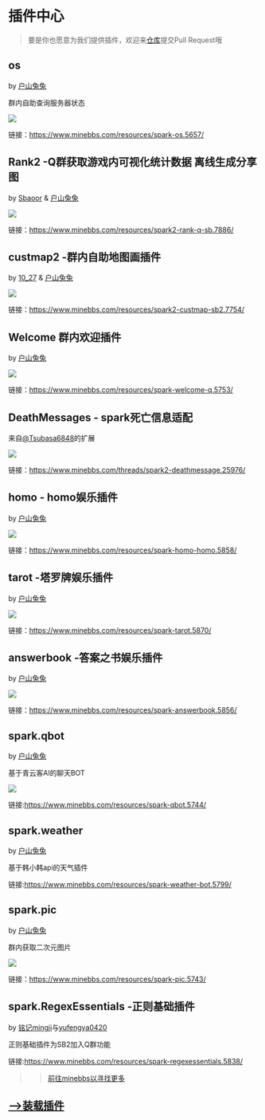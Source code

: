 # 插件中心

>要是你也愿意为我们提供插件，欢迎来[仓库](https://github.com/sparkbridge/sparkbridge2/tree/main/docs)提交Pull Request哦

## os

by [户山兔兔](https://www.minebbs.com/members/daniel.25994/)

群内自助查询服务器状态

![](/store/sparkos.jpg)

链接：https://www.minebbs.com/resources/spark-os.5657/


## Rank2 -Q群获取游戏内可视化统计数据 离线生成分享图

by [Sbaoor](https://www.minebbs.com/members/sbaoor.7769/) & [户山兔兔](https://www.minebbs.com/members/daniel.25994/)

![](/store/rank2.jpg)

链接：https://www.minebbs.com/resources/spark2-rank-q-sb.7886/

## custmap2 -群内自助地图画插件

by [10_27](https://www.minebbs.com/members/10_27.10809/) & [户山兔兔](https://www.minebbs.com/members/daniel.25994/)

![](/store/custmap.png)

链接：https://www.minebbs.com/resources/spark2-custmap-sb2.7754/

## Welcome 群内欢迎插件

by [户山兔兔](https://www.minebbs.com/members/daniel.25994/)

![](/store/welcome.jpg)

链接：https://www.minebbs.com/resources/spark-welcome-q.5753/

## DeathMessages - spark死亡信息适配

来自[@Tsubasa6848](https://www.minebbs.com/members/tsubasa6848.39046/)的扩展

![](/store/diemsg1.jpg)

链接：https://www.minebbs.com/threads/spark2-deathmessage.25976/

## homo - homo娱乐插件

by [户山兔兔](https://www.minebbs.com/members/daniel.25994/)

![](/store/homo.png)

链接：https://www.minebbs.com/resources/spark-homo-homo.5858/

## tarot -塔罗牌娱乐插件

by [户山兔兔](https://www.minebbs.com/members/daniel.25994/)

![](/store/tarot.png)

链接：https://www.minebbs.com/resources/spark-tarot.5870/


## answerbook -答案之书娱乐插件

by [户山兔兔](https://www.minebbs.com/members/daniel.25994/)

![](/store/answerbook.jpg)

链接：https://www.minebbs.com/resources/spark-answerbook.5856/

## spark.qbot

by [户山兔兔](https://www.minebbs.com/members/daniel.25994/)

基于青云客AI的聊天BOT

![](/store/qbot.jpg)

链接:https://www.minebbs.com/resources/spark-qbot.5744/

## spark.weather

by [户山兔兔](https://www.minebbs.com/members/daniel.25994/)

基于韩小韩api的天气插件

链接:https://www.minebbs.com/resources/spark-weather-bot.5799/

## spark.pic

by [户山兔兔](https://www.minebbs.com/members/daniel.25994/)

群内获取二次元图片

![](/store/spark.pic.png)

链接：https://www.minebbs.com/resources/spark-pic.5743/

## spark.RegexEssentials -正则基础插件

by [铭记mingji](https://www.minebbs.com/members/mingji.40363/)与[yufengya0420](https://www.minebbs.com/members/yufengya0420.22048/)

正则基础插件为SB2加入Q群功能

链接:https://www.minebbs.com/resources/spark-regexessentials.5838/

>>[前往minebbs以寻找更多](https://www.minebbs.com/search/1291389/?q=spark.&o=relevance)

## [-->装载插件](/subpages/plugin.md)
